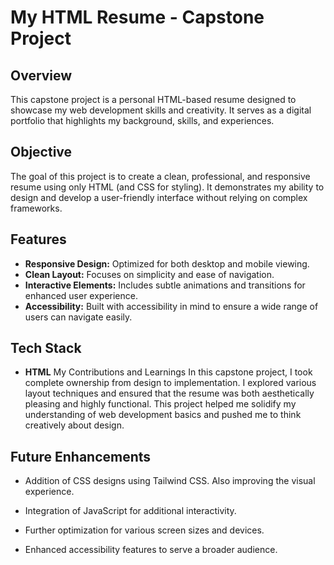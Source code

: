 # My HTML Resume - Capstone Project

## Overview
This capstone project is a personal HTML-based resume designed to showcase my web development skills and creativity. It serves as a digital portfolio that highlights my background, skills, and experiences.

## Objective
The goal of this project is to create a clean, professional, and responsive resume using only HTML (and CSS for styling). It demonstrates my ability to design and develop a user-friendly interface without relying on complex frameworks.

## Features
- **Responsive Design:** Optimized for both desktop and mobile viewing.
- **Clean Layout:** Focuses on simplicity and ease of navigation.
- **Interactive Elements:** Includes subtle animations and transitions for enhanced user experience.
- **Accessibility:** Built with accessibility in mind to ensure a wide range of users can navigate easily.

## Tech Stack
- **HTML**
My Contributions and Learnings
In this capstone project, I took complete ownership from design to implementation. I explored various layout techniques and ensured that the resume was both aesthetically pleasing and highly functional. This project helped me solidify my understanding of web development basics and pushed me to think creatively about design.

## Future Enhancements

- Addition of CSS designs using Tailwind CSS. Also improving the visual experience.

- Integration of JavaScript for additional interactivity.

- Further optimization for various screen sizes and devices.

- Enhanced accessibility features to serve a broader audience.


